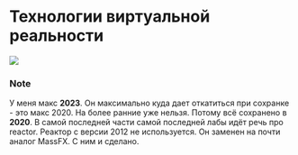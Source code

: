# Технологии виртуальной реальности

![](https://sun9-66.userapi.com/impf/rItg10tV8kN_dMbHzZ4GRH4GHUhPnN9uN3p3OA/kqmS9HHBojw.jpg?size=1920x768&quality=95&crop=0,0,1920,767&sign=a06450b25d2e12d8e31ccc557e2be036&type=cover_group)


### Note

У меня макс **2023**. Он максимально куда дает откатиться при сохранке - это макс 2020. На более ранние уже нельзя. Потому всё сохранено в **2020**.
В самой последней части самой последней лабы идёт речь про reactor. Реактор с версии 2012 не используется. Он заменен на почти аналог MassFX. С ним и сделано.

